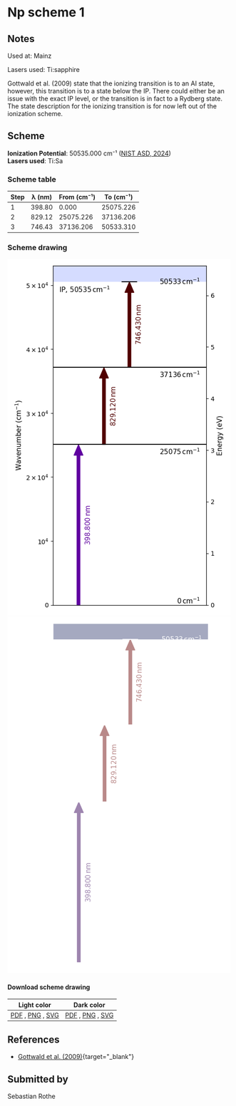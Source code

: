 # Np scheme 1

## Notes

Used at: Mainz

Lasers used: Ti:sapphire

Gottwald et al. (2009) state that the ionizing transition is to an AI state, however, this transition is to a state below the IP. There could either be an issue with the exact IP level, or the transition is in fact to a Rydberg state. The state description for the ionizing transition is for now left out of the ionization scheme.



## Scheme

**Ionization Potential**: 50535.000 cm⁻¹ ([NIST ASD, 2024](https://www.nist.gov/pml/atomic-spectra-database))  
**Lasers used**: Ti:Sa

### Scheme table

| Step | λ (nm) | From (cm⁻¹) | To (cm⁻¹) |
| ---- | ------ | ----------- | --------- |
| 1    | 398.80 | 0.000       | 25075.226 |
| 2    | 829.12 | 25075.226   | 37136.206 |
| 3    | 746.43 | 37136.206   | 50533.310 |


### Scheme drawing

![np scheme, light mode](np-001/np-001-light.png#only-light)
![np scheme, dark mode](np-001/np-001-dark-web.png#only-dark)

#### Download scheme drawing

|                                            Light color                                            |                                           Dark color                                           |
| ------------------------------------------------------------------------------------------------- | ---------------------------------------------------------------------------------------------- |
| [PDF](np-001/np-001-light.pdf) , [PNG](np-001/np-001-light.png) , [SVG](np-001/np-001-light.svg)  | [PDF](np-001/np-001-dark.pdf) , [PNG](np-001/np-001-dark.png) , [SVG](np-001/np-001-dark.svg)  |


## References

  - [Gottwald et al. (2009)](https://doi.org/10.1063/1.3115590){target="_blank"}



## Submitted by

Sebastian Rothe

